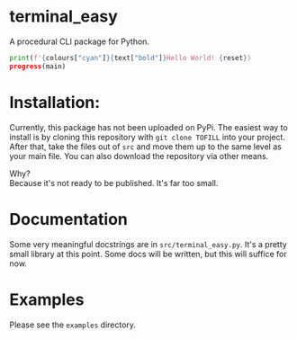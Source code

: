 # terminal_easy
A procedural CLI package for Python.
```py
print(f'{colours["cyan"]}{text["bold"]}Hello World! {reset})
progress(main)
```
# Installation:
Currently, this package has not been uploaded on PyPi. The easiest way to install is by cloning this repository with `git clone TOFILL` into your project.
After that, take the files out of `src` and move them up to the same level as your main file. You can also download the repository via other means.

Why?  
Because it's not ready to be published. It's far too small.  

# Documentation
Some very meaningful docstrings are in `src/terminal_easy.py`. It's a pretty small library at this point. Some docs will be written, but this will suffice for now.

# Examples
Please see the `examples` directory. 
